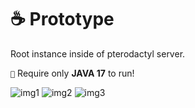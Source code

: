 # ☕ Prototype

Root instance inside of pterodactyl server. 

`🍪` Require only **JAVA 17** to run!

![img1](https://i.ibb.co/1R5xWMF/1.png)
![img2](https://i.ibb.co/B4r5578/2.png)
![img3](https://i.ibb.co/2vcYJ1k/3.png)
